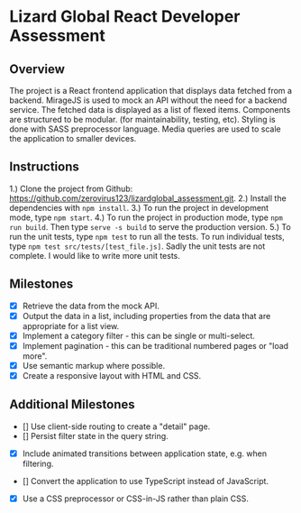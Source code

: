 # Lizard Global React Developer Assessment

## Overview

The project is a React frontend application that displays data fetched from a backend. 
MirageJS is used to mock an API without the need for a backend service.
The fetched data is displayed as a list of flexed items.
Components are structured to be modular. (for maintainability, testing, etc).
Styling is done with SASS preprocessor language. Media queries are used to scale the application to smaller devices.

## Instructions
1.) Clone the project from Github: https://github.com/zerovirus123/lizardglobal_assessment.git.
2.) Install the dependencies with `npm install`.
3.) To run the project in development mode, type `npm start`.
4.) To run the project in production mode, type `npm run build`. Then type `serve -s build` to serve the production version.
5.) To run the unit tests, type `npm test` to run all the tests. To run individual tests, type `npm test src/tests/[test_file.js]`. Sadly the unit tests are not complete. I would like to write more unit tests.

## Milestones

- [x] Retrieve the data from the mock API.<br />
- [x] Output the data in a list, including properties from the data that are appropriate for a list view.<br />
- [x] Implement a category filter - this can be single or multi-select.<br />
- [x] Implement pagination - this can be traditional numbered pages or "load more".<br />
- [x] Use semantic markup where possible.<br />
- [x] Create a responsive layout with HTML and CSS.<br />

## Additional Milestones

- [] Use client-side routing to create a "detail" page.<br />
- [] Persist filter state in the query string.<br />
- [x] Include animated transitions between application state, e.g. when filtering.<br />
- [] Convert the application to use TypeScript instead of JavaScript.<br />
- [x] Use a CSS preprocessor or CSS-in-JS rather than plain CSS.<br />
